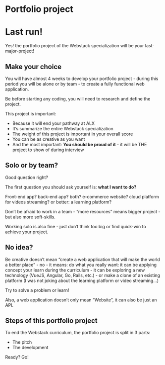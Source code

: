 # Portfolio project

# Last run!

Yes! the portfolio project of the Webstack specialization will be your last-major-project!

## Make your choice

You will have almost 4 weeks to develop your portfolio project - during this period you will be alone or by team - to create a fully functional web application.

Be before starting any coding, you will need to research and define the project.

This project is important:

-   Because it will end your pathway at ALX
-   It’s summarize the entire Webstack specialization
-   The weight of this project is important in your overall score
-   You can be as creative as you want
-   And the most important: **You should be proud of it** - it will be THE project to show of during interview

## Solo or by team?

Good question right?

The first question you should ask yourself is: **what I want to do?**

Front-end app? back-end app? both? e-commerce website? cloud platform for videos streaming? or better: a learning platform?

Don’t be afraid to work in a team - “more resources” means bigger project - but also more soft-skills.

Working solo is also fine - just don’t think too big or find quick-win to achieve your project.

## No idea?

Be creative doesn’t mean “create a web application that will make the world a better place” - no - it means: do what you really want: it can be applying concept your learn during the curriculum - it can be exploring a new technology (VueJS, Angular, Go, Rails, etc.) - or make a clone of an existing platform (I was not joking about the learning platform or video streaming…)

Try to solve a problem or learn!

Also, a web application doesn’t only mean “Website”, it can also be just an API.

## Steps of this portfolio project

To end the Webstack curriculum, the portfolio project is split in 3 parts:

-   The pitch
-   The development

Ready? Go!